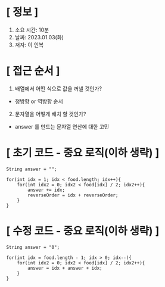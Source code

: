 # **[ 정보 ]**
1. 소요 시간: 10분
2. 날짜: 2023.01.03(화)
3. 저자: 이 인복

# **[ 접근 순서 ]**
1. 배열에서 어떤 식으로 값을 꺼낼 것인가?
-  정방향 or 역방향 순서

2. 문자열을 어떻게 배치 할 것인가?
- answer 를 만드는 문자열 연산에 대한 고민

# **[ 초기 코드 - 중요 로직(이하 생략) ]**

    String answer = "";
    
    for(int idx = 1; idx < food.length; idx++){
        for(int idx2 = 0; idx2 < food[idx] / 2; idx2++){
            answer += idx;
            reverseOrder = idx + reverseOrder;
        }
    }

# **[ 수정 코드 - 중요 로직(이하 생략) ]**

    String answer = "0";

    for(int idx = food.length - 1; idx > 0; idx--){
        for(int idx2 = 0; idx2 < food[idx] / 2; idx2++){
            answer = idx + answer + idx;
        }
    }